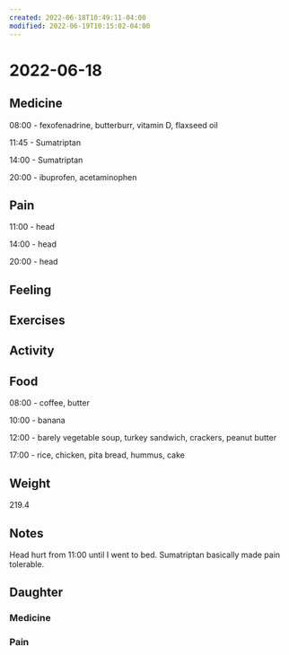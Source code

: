 ```yaml
---
created: 2022-06-18T10:49:11-04:00
modified: 2022-06-19T10:15:02-04:00
---
```


# 2022-06-18

## Medicine

08:00 - fexofenadrine, butterburr, vitamin D, flaxseed oil

11:45 - Sumatriptan 

14:00 - Sumatriptan

20:00 - ibuprofen, acetaminophen 

## Pain

11:00 - head

14:00 - head

20:00 - head


## Feeling


## Exercises


## Activity


## Food

08:00 - coffee, butter

10:00 - banana

12:00 - barely vegetable soup, turkey sandwich, crackers, peanut butter

17:00 - rice, chicken, pita bread, hummus, cake


## Weight

219.4

## Notes

Head hurt from 11:00 until I went to bed. Sumatriptan basically made pain tolerable.

## Daughter

### Medicine


### Pain
